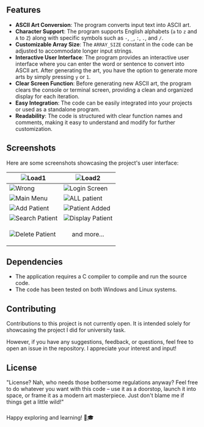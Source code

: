 ## Features

- **ASCII Art Conversion**: The program converts input text into ASCII art.
- **Character Support**: The program supports English alphabets (`a` to `z` and `A` to `Z`) along with specific symbols such as `-`, `_`, `:`, `.`, and `/`.
- **Customizable Array Size**: The `ARRAY_SIZE` constant in the code can be adjusted to accommodate longer input strings.
- **Interactive User Interface**: The program provides an interactive user interface where you can enter the word or sentence to convert into ASCII art. After generating the art, you have the option to generate more arts by simply pressing `y` or `1`.
- **Clear Screen Function**: Before generating new ASCII art, the program clears the console or terminal screen, providing a clean and organized display for each iteration.
- **Easy Integration**: The code can be easily integrated into your projects or used as a standalone program.
- **Readability**: The code is structured with clear function names and comments, making it easy to understand and modify for further customization.


## Screenshots
Here are some screenshots showcasing the project's user interface:

| ![Load1](screenshots/load1.png) | ![Load2](screenshots/load2.png) |
|---|---|
| ![Wrong](screenshots/wrong.png) | ![Login Screen](screenshots/login.png) |
| ![Main Menu](screenshots/main_menu.png) | ![ALL patient](screenshots/all_patient.png) |
| ![Add Patient](screenshots/add_patient.png) | ![Patient Added](screenshots/patient_added.png) |
| ![Search Patient](screenshots/search_patient.png) | ![Display Patient](screenshots/display_patient.png) |
| ![Delete Patient](screenshots/patient_deleted.png) | <p align="center">and more...</p> |



## Dependencies
- The application requires a C compiler to compile and run the source code.
- The code has been tested on both Windows and Linux systems.

## Contributing

Contributions to this project is not currently open. It is intended solely for showcasing the project I did for university task.

However, if you have any suggestions, feedback, or questions, feel free to open an issue in the repository. I appreciate your interest and input!

## License

"License? Nah, who needs those bothersome regulations anyway? Feel free to do whatever you want with this code – use it as a doorstop, launch it into space, or frame it as a modern art masterpiece. Just don't blame me if things get a little wild!"

###

Happy exploring and learning! 🚀🎓
